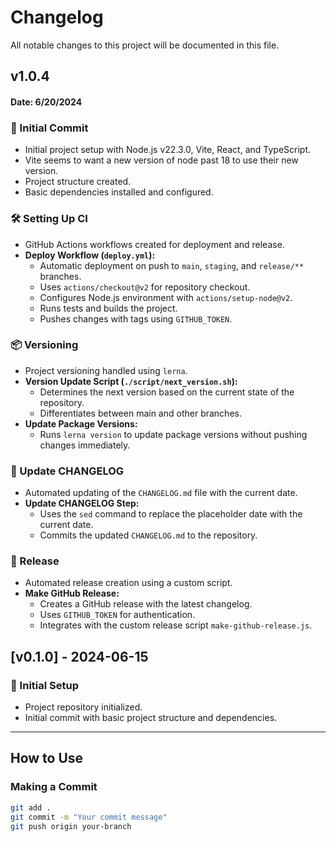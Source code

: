 # Changelog

All notable changes to this project will be documented in this file.

## v1.0.4

#### Date: 6/20/2024

### 🚀 Initial Commit

- Initial project setup with Node.js v22.3.0, Vite, React, and TypeScript.
- Vite seems to want a new version of node past 18 to use their new version.
- Project structure created.
- Basic dependencies installed and configured.

### 🛠️ Setting Up CI

- GitHub Actions workflows created for deployment and release.
- **Deploy Workflow (`deploy.yml`):**
  - Automatic deployment on push to `main`, `staging`, and `release/**` branches.
  - Uses `actions/checkout@v2` for repository checkout.
  - Configures Node.js environment with `actions/setup-node@v2`.
  - Runs tests and builds the project.
  - Pushes changes with tags using `GITHUB_TOKEN`.

### 📦 Versioning

- Project versioning handled using `lerna`.
- **Version Update Script (`./script/next_version.sh`):**
  - Determines the next version based on the current state of the repository.
  - Differentiates between main and other branches.
- **Update Package Versions:**
  - Runs `lerna version` to update package versions without pushing changes immediately.

### 📝 Update CHANGELOG

- Automated updating of the `CHANGELOG.md` file with the current date.
- **Update CHANGELOG Step:**
  - Uses the `sed` command to replace the placeholder date with the current date.
  - Commits the updated `CHANGELOG.md` to the repository.

### 📢 Release

- Automated release creation using a custom script.
- **Make GitHub Release:**
  - Creates a GitHub release with the latest changelog.
  - Uses `GITHUB_TOKEN` for authentication.
  - Integrates with the custom release script `make-github-release.js`.

## [v0.1.0] - 2024-06-15

### 🎉 Initial Setup

- Project repository initialized.
- Initial commit with basic project structure and dependencies.

---

## How to Use

### Making a Commit

```sh
git add .
git commit -m "Your commit message"
git push origin your-branch
```
